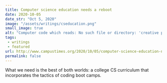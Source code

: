 ```yaml
---
title: Computer science education needs a reboot
date: 2020-10-05
date_str: "Oct 5, 2020"
image: "/assets/writings/cseducation.png"
small_image: true
alt: "Computer code which reads: No such file or directory: 'creative projects'."
tags:
 - writings
 - featured
url: http://www.campustimes.org/2020/10/05/computer-science-education-needs-a-reboot/
permalink: false
---
```


What we need is the best of both worlds: a college CS curriculum that incorporates the tactics of coding boot camps.